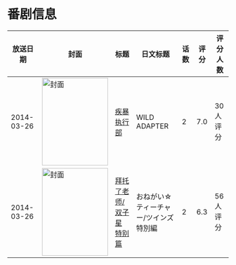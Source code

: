 # 番剧信息

|放送日期|封面|标题|日文标题|话数|评分|评分人数|
|---|---|---|---|---|---|---|
|2014-03-26|<img src="//lain.bgm.tv/pic/cover/c/8c/9d/83933_w7UzT.jpg" alt="封面" style="width:150px;height:200px;object-fit:cover;">|[疾暴执行部](https://bangumi.tv/subject/83933)|WILD ADAPTER|2|7.0|30人评分|
|2014-03-26|<img src="//lain.bgm.tv/pic/cover/c/34/db/94696_zBRjT.jpg" alt="封面" style="width:150px;height:200px;object-fit:cover;">|[拜托了老师/双子星 特别篇](https://bangumi.tv/subject/94696)|おねがい☆ティーチャー/ツインズ 特別編|2|6.3|56人评分|
